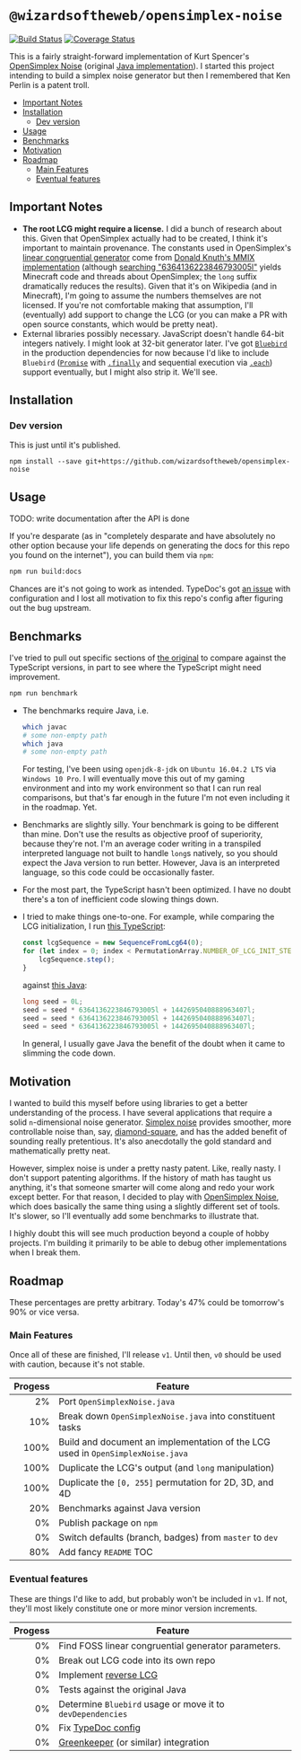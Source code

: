 # `@wizardsoftheweb/opensimplex-noise`

[![Build Status](https://travis-ci.org/wizardsoftheweb/opensimplex-noise.svg?branch=dev)](https://travis-ci.org/wizardsoftheweb/opensimplex-noise) [![Coverage Status](https://coveralls.io/repos/github/wizardsoftheweb/opensimplex-noise/badge.svg?branch=dev)](https://coveralls.io/github/wizardsoftheweb/opensimplex-noise?branch=dev)

This is a fairly straight-forward implementation of Kurt Spencer's [OpenSimplex Noise](http://uniblock.tumblr.com/post/97868843242/noise) (original [Java implementation](https://gist.github.com/KdotJPG/b1270127455a94ac5d19)). I started this project intending to build a simplex noise generator but then I remembered that Ken Perlin is a patent troll.

<!-- MarkdownTOC -->
- [Important Notes](#important-notes)
- [Installation](#installation)
  * [Dev version](#dev-version)
- [Usage](#usage)
- [Benchmarks](#benchmarks)
- [Motivation](#motivation)
- [Roadmap](#roadmap)
  * [Main Features](#main-features)
  * [Eventual features](#eventual-features)
<!-- MarkdownTOC -->

## Important Notes

* **The root LCG might require a license.** I did a bunch of research about this. Given that OpenSimplex actually had to be created, I think it's important to maintain provenance. The constants used in OpenSimplex's [linear congruential generator](https://gist.github.com/KdotJPG/b1270127455a94ac5d19#file-opensimplexnoise-java-L58) come from [Donald Knuth's MMIX implementation](https://en.wikipedia.org/wiki/Linear_congruential_generator#Parameters_in_common_use) (although [searching "6364136223846793005l"](https://www.google.com/search?q=6364136223846793005l) yields Minecraft code and threads about OpenSimplex; the `long` suffix dramatically reduces the results). Given that it's on Wikipedia (and in Minecraft), I'm going to assume the numbers themselves are not licensed. If you're not comfortable making that assumption, I'll (eventually) add support to change the LCG (or you can make a PR with open source constants, which would be pretty neat).
* External libraries possibly necessary. JavaScript doesn't handle 64-bit integers natively. I might look at 32-bit generator later. I've got [`Bluebird`](https://www.npmjs.com/package/bluebird) in the production dependencies for now because I'd like to include `Bluebird` ([`Promise`](https://developer.mozilla.org/en-US/docs/Web/JavaScript/Reference/Global_Objects/Promise) with [`.finally`](http://bluebirdjs.com/docs/api/finally.html) and sequential execution via [`.each`](http://bluebirdjs.com/docs/api/each.html)) support eventually, but I might also strip it. We'll see.

## Installation

### Dev version
This is just until it's published.

```
npm install --save git+https://github.com/wizardsoftheweb/opensimplex-noise
```

## Usage

TODO: write documentation after the API is done

If you're desparate (as in "completely desparate and have absolutely no other option because your life depends on generating the docs for this repo you found on the internet"), you can build them via `npm`:
```bash
npm run build:docs
```
Chances are it's not going to work as intended. TypeDoc's got [an issue](https://github.com/TypeStrong/typedoc/pull/587) with configuration and I lost all motivation to fix this repo's config after figuring out the bug upstream.

## Benchmarks

I've tried to pull out specific sections of [the original](docs/OpenSimplexNoise.java) to compare against the TypeScript versions, in part to see where the TypeScript might need improvement.

```bash
npm run benchmark
```

* The benchmarks require Java, i.e.
    ```bash
    which javac
    # some non-empty path
    which java
    # some non-empty path
    ```
    For testing, I've been using `openjdk-8-jdk` on `Ubuntu 16.04.2 LTS` via `Windows 10 Pro`. I will eventually move this out of my gaming environment and into my work environment so that I can run real comparisons, but that's far enough in the future I'm not even including it in the roadmap. Yet.
* Benchmarks are slightly silly. Your benchmark is going to be different than mine. Don't use the results as objective proof of superiority, because they're not. I'm an average coder writing in a transpiled interpreted language not built to handle `long`s natively, so you should expect the Java version to run better. However, Java is an interpreted language, so this code could be occasionally faster.
* For the most part, the TypeScript hasn't been optimized. I have no doubt there's a ton of inefficient code slowing things down.
* I tried to make things one-to-one. For example, while comparing the LCG initialization, I run [this TypeScript](benchmarks/benchmarks.ts#L34):

    ```javascript
    const lcgSequence = new SequenceFromLcg64(0);
    for (let index = 0; index < PermutationArray.NUMBER_OF_LCG_INIT_STEPS; index++) {
        lcgSequence.step();
    }
    ```

    against [this Java](benchmarks/java/LcgInitialization.java#L5):

    ```java
    long seed = 0L;
    seed = seed * 6364136223846793005l + 1442695040888963407l;
    seed = seed * 6364136223846793005l + 1442695040888963407l;
    seed = seed * 6364136223846793005l + 1442695040888963407l;
    ```
    In general, I usually gave Java the benefit of the doubt when it came to slimming the code down.

## Motivation

I wanted to build this myself before using libraries to get a better understanding of the process. I have several applications that require a solid `n`-dimensional noise generator. [Simplex noise](https://en.wikipedia.org/wiki/Simplex_noise) provides smoother, more controllable noise than, say, [diamond-square](https://en.wikipedia.org/wiki/Diamond-square_algorithm), and has the added benefit of sounding really pretentious. It's also anecdotally the gold standard and mathematically pretty neat.

However, simplex noise is under a pretty nasty patent. Like, really nasty. I don't support patenting algorithms. If the history of math has taught us anything, it's that someone smarter will come along and redo your work except better. For that reason, I decided to play with [OpenSimplex Noise](http://uniblock.tumblr.com/post/97868843242/noise), which does basically the same thing using a slightly different set of tools. It's slower, so I'll eventually add some benchmarks to illustrate that.

I highly doubt this will see much production beyond a couple of hobby projects. I'm building it primarily to be able to debug other implementations when I break them.

## Roadmap

These percentages are pretty arbitrary. Today's 47% could be tomorrow's 90% or vice versa.

### Main Features

Once all of these are finished, I'll release `v1`. Until then, `v0` should be used with caution, because it's not stable.

| Progess | Feature |
| ------: | ------- |
|      2% | Port `OpenSimplexNoise.java` |
|     10% | Break down `OpenSimplexNoise.java` into constituent tasks |
|    100% | Build and document an implementation of the LCG used in `OpenSimplexNoise.java` |
|    100% | Duplicate the LCG's output (and `long` manipulation) |
|    100% | Duplicate the `[0, 255]` permutation for 2D, 3D, and 4D |
|     20% | Benchmarks against Java version |
|      0% | Publish package on `npm` |
|      0% | Switch defaults (branch, badges) from `master` to `dev` |
|     80% | Add fancy `README` TOC |

### Eventual features

These are things I'd like to add, but probably won't be included in `v1`. If not, they'll most likely constitute one or more minor version increments.

| Progess | Feature |
| ------: | ------- |
|      0% | Find FOSS linear congruential generator parameters. |
|      0% | Break out LCG code into its own repo |
|      0% | Implement [reverse LCG](https://stackoverflow.com/a/16630535) |
|      0% | Tests against the original Java |
|      0% | Determine `Bluebird` usage or move it to `devDependencies` |
|      0% | Fix [TypeDoc config](https://github.com/TypeStrong/typedoc/pull/587) |
|      0% | [Greenkeeper](https://greenkeeper.io/) (or similar) integration |
